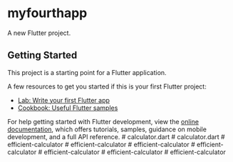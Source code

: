 # myfourthapp

A new Flutter project.

## Getting Started

This project is a starting point for a Flutter application.

A few resources to get you started if this is your first Flutter project:

- [Lab: Write your first Flutter app](https://docs.flutter.dev/get-started/codelab)
- [Cookbook: Useful Flutter samples](https://docs.flutter.dev/cookbook)

For help getting started with Flutter development, view the
[online documentation](https://docs.flutter.dev/), which offers tutorials,
samples, guidance on mobile development, and a full API reference.
#   c a l c u l a t o r . d a r t  
 #   c a l c u l a t o r . d a r t  
 #   e f f i c i e n t - c a l c u l a t o r  
 #   e f f i c i e n t - c a l c u l a t o r  
 #   e f f i c i e n t - c a l c u l a t o r  
 #   e f f i c i e n t - c a l c u l a t o r  
 #   e f f i c i e n t - c a l c u l a t o r  
 #   e f f i c i e n t - c a l c u l a t o r  
 #   e f f i c i e n t - c a l c u l a t o r  
 